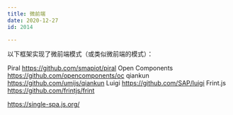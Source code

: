 ```yaml
---
title: 微前端
date: 2020-12-27
id: 2014

---
```


以下框架实现了微前端模式（或类似微前端的模式）：

Piral https://github.com/smapiot/piral
Open Components https://github.com/opencomponents/oc
qiankun https://github.com/umijs/qiankun
Luigi https://github.com/SAP/luigi
Frint.js https://github.com/frintjs/frint

https://single-spa.js.org/
